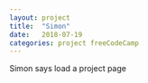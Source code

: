 ```yaml
---
layout: project
title:  "Simon"
date:   2018-07-19
categories: project freeCodeCamp
---
```

Simon says load a project page